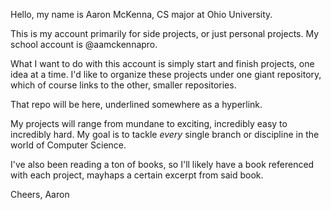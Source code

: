 Hello, my name is Aaron McKenna, CS major at Ohio University.

This is my account primarily for side projects, or just personal projects. My school account is @aamckennapro.

What I want to do with this account is simply start and finish projects, one idea at a time. I'd like to organize these projects under one giant repository, which of course
links to the other, smaller repositories.

That repo will be here, underlined somewhere as a hyperlink. 

My projects will range from mundane to exciting, incredibly easy to incredibly hard. My goal is to tackle *every* single branch or discipline in the world of Computer Science. 

I've also been reading a ton of books, so I'll likely have a book referenced with each project, mayhaps a certain excerpt from said book.

Cheers,
Aaron
